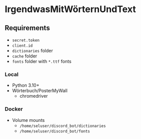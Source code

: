 # IrgendwasMitWörternUndText

## Requirements

* `secret.token`
* `client.id`
* `dictionaries` folder
* `cache` folder
* `fonts` folder with `*.ttf` fonts

### Local

* Python 3.10+
* Wörterbuch/PosterMyWall
    * chromedriver

### Docker

* Volume mounts
    * `/home/seluser/discord_bot/dictionaries`
    * `/home/seluser/discord_bot/fonts`
